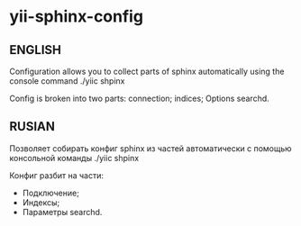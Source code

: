 yii-sphinx-config
=================

ENGLISH
-------

Configuration allows you to collect parts of sphinx automatically using the console command ./yiic shpinx

Config is broken into two parts:
connection;
indices;
Options searchd.



RUSIAN
------

Позволяет собирать конфиг sphinx из частей автоматически с помощью консольной команды ./yiic shpinx  

Конфиг разбит на части: 
* Подключение; 
* Индексы; 
* Параметры searchd.

